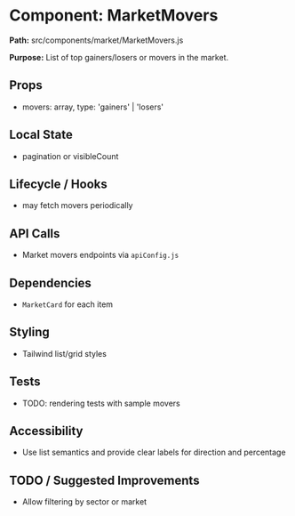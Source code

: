 # Component: MarketMovers
**Path:** src/components/market/MarketMovers.js

**Purpose:** List of top gainers/losers or movers in the market.

## Props
- movers: array, type: 'gainers' | 'losers'

## Local State
- pagination or visibleCount

## Lifecycle / Hooks
- may fetch movers periodically

## API Calls
- Market movers endpoints via `apiConfig.js`

## Dependencies
- `MarketCard` for each item

## Styling
- Tailwind list/grid styles

## Tests
- TODO: rendering tests with sample movers

## Accessibility
- Use list semantics and provide clear labels for direction and percentage

## TODO / Suggested Improvements
- Allow filtering by sector or market
